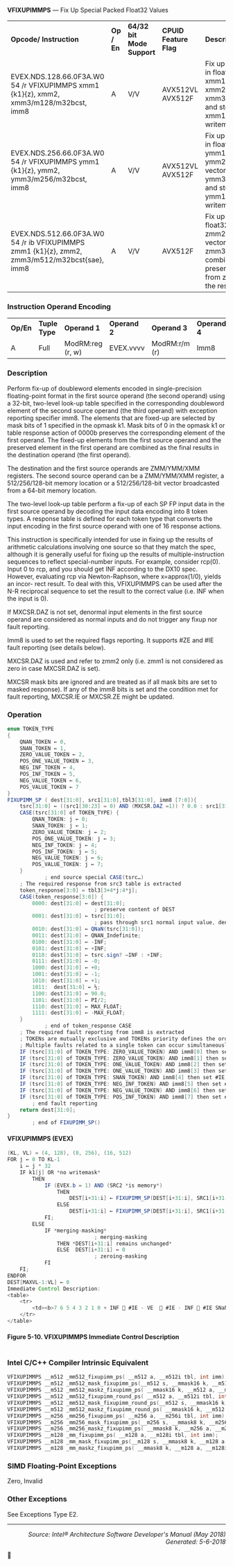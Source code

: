 <b>VFIXUPIMMPS</b> — Fix Up Special Packed Float32 Values
<table>
	<tr>
		<td><b>Opcode/ Instruction</b></td>
		<td><b>Op / En</b></td>
		<td><b>64/32 bit Mode Support</b></td>
		<td><b>CPUID Feature Flag</b></td>
		<td><b>Description</b></td>
	</tr>
	<tr>
		<td>EVEX.NDS.128.66.0F3A.W0 54 /r VFIXUPIMMPS xmm1 {k1}{z}, xmm2, xmm3/m128/m32bcst, imm8</td>
		<td>A</td>
		<td>V/V</td>
		<td>AVX512VL AVX512F</td>
		<td>Fix up special numbers in float32 vector xmm1, float32 vector xmm2 and int32 vector xmm3/m128/m32bcst and store the result in xmm1, under writemask.</td>
	</tr>
	<tr>
		<td>EVEX.NDS.256.66.0F3A.W0 54 /r VFIXUPIMMPS ymm1 {k1}{z}, ymm2, ymm3/m256/m32bcst, imm8</td>
		<td>A</td>
		<td>V/V</td>
		<td>AVX512VL AVX512F</td>
		<td>Fix up special numbers in float32 vector ymm1, float32 vector ymm2 and int32 vector ymm3/m256/m32bcst and store the result in ymm1, under writemask.</td>
	</tr>
	<tr>
		<td>EVEX.NDS.512.66.0F3A.W0 54 /r ib VFIXUPIMMPS zmm1 {k1}{z}, zmm2, zmm3/m512/m32bcst{sae}, imm8</td>
		<td>A</td>
		<td>V/V</td>
		<td>AVX512F</td>
		<td>Fix up elements of float32 vector in zmm2 using int32 vector table in zmm3/m512/m32bcst, combine with preserved elements from zmm1, and store the result in zmm1.</td>
	</tr>
</table>


### Instruction Operand Encoding
<table>
	<tr>
		<td><b>Op/En</b></td>
		<td><b>Tuple Type</b></td>
		<td><b>Operand 1</b></td>
		<td><b>Operand 2</b></td>
		<td><b>Operand 3</b></td>
		<td><b>Operand 4</b></td>
	</tr>
	<tr>
		<td>A</td>
		<td>Full</td>
		<td>ModRM:reg (r, w)</td>
		<td>EVEX.vvvv</td>
		<td>ModRM:r/m (r)</td>
		<td>Imm8</td>
	</tr>
</table>


### Description
Perform fix-up of doubleword elements encoded in single-precision floating-point format in the first source operand
(the second operand) using a 32-bit, two-level look-up table specified in the corresponding doubleword element of
the second source operand (the third operand) with exception reporting specifier imm8. The elements that are
fixed-up are selected by mask bits of 1 specified in the opmask k1. Mask bits of 0 in the opmask k1 or table
response action of 0000b preserves the corresponding element of the first operand. The fixed-up elements from
the first source operand and the preserved element in the first operand are combined as the final results in the
destination operand (the first operand).

The destination and the first source operands are ZMM/YMM/XMM registers. The second source operand can be a
ZMM/YMM/XMM register, a 512/256/128-bit memory location or a 512/256/128-bit vector broadcasted from a 64-bit
 memory location.

The two-level look-up table perform a fix-up of each SP FP input data in the first source operand by decoding the
input data encoding into 8 token types. A response table is defined for each token type that converts the input
encoding in the first source operand with one of 16 response actions.

This instruction is specifically intended for use in fixing up the results of arithmetic calculations involving one source
so that they match the spec, although it is generally useful for fixing up the results of multiple-instruction
sequences to reflect special-number inputs. For example, consider rcp(0). Input 0 to rcp, and you should get INF
according to the DX10 spec. However, evaluating rcp via Newton-Raphson, where x=approx(1/0), yields an incor-
rect result. To deal with this, VFIXUPIMMPS can be used after the N-R reciprocal sequence to set the result to the
correct value (i.e. INF when the input is 0).

If MXCSR.DAZ is not set, denormal input elements in the first source operand are considered as normal inputs and
do not trigger any fixup nor fault reporting.

Imm8 is used to set the required flags reporting. It supports \#ZE and \#IE fault reporting (see details below).

MXCSR.DAZ is used and refer to zmm2 only (i.e. zmm1 is not considered as zero in case MXCSR.DAZ is set).

MXCSR mask bits are ignored and are treated as if all mask bits are set to masked response). If any of the imm8
bits is set and the condition met for fault reporting, MXCSR.IE or MXCSR.ZE might be updated.

### Operation

```java
enum TOKEN_TYPE
{
    QNAN_TOKEN ← 0,
    SNAN_TOKEN ← 1,
    ZERO_VALUE_TOKEN ← 2,
    POS_ONE_VALUE_TOKEN ← 3,
    NEG_INF_TOKEN ← 4,
    POS_INF_TOKEN ← 5,
    NEG_VALUE_TOKEN ← 6,
    POS_VALUE_TOKEN ← 7
}
FIXUPIMM_SP ( dest[31:0], src1[31:0],tbl3[31:0], imm8 [7:0]){
    tsrc[31:0] ← ((src1[30:23] = 0) AND (MXCSR.DAZ =1)) ? 0.0 : src1[31:0]
    CASE(tsrc[31:0] of TOKEN_TYPE) {
        QNAN_TOKEN: j ← 0;
        SNAN_TOKEN: j ← 1;
        ZERO_VALUE_TOKEN: j ← 2;
        POS_ONE_VALUE_TOKEN: j ← 3;
        NEG_INF_TOKEN: j ← 4;
        POS_INF_TOKEN: j ← 5;
        NEG_VALUE_TOKEN: j ← 6;
        POS_VALUE_TOKEN: j ← 7;
    }
            ; end source special CASE(tsrc…) 
    ; The required response from src3 table is extracted
    token_response[3:0] = tbl3[3+4*j:4*j];
    CASE(token_response[3:0]) {
        0000: dest[31:0] ← dest[31:0];  
                            ; preserve content of DEST
        0001: dest[31:0] ← tsrc[31:0];   
                            ; pass through src1 normal input value, denormal as zero
        0010: dest[31:0] ← QNaN(tsrc[31:0]);
        0011: dest[31:0] ← QNAN_Indefinite;
        0100: dest[31:0] ← -INF;
        0101: dest[31:0] ← +INF;
        0110: dest[31:0] ← tsrc.sign? –INF : +INF;
        0111: dest[31:0] ← -0;
        1000: dest[31:0] ← +0;
        1001: dest[31:0] ← -1;
        1010: dest[31:0] ← +1;
        1011:  dest[31:0] ← ½;
        1100: dest[31:0] ← 90.0;
        1101: dest[31:0] ← PI/2;
        1110: dest[31:0] ← MAX_FLOAT;
        1111: dest[31:0] ← -MAX_FLOAT;
    } 
            ; end of token_response CASE 
    ; The required fault reporting from imm8 is extracted 
    ; TOKENs are mutually exclusive and TOKENs priority defines the order.  
    ; Multiple faults related to a single token can occur simultaneously.
    IF (tsrc[31:0] of TOKEN_TYPE: ZERO_VALUE_TOKEN) AND imm8[0] then set #ZE;
    IF (tsrc[31:0] of TOKEN_TYPE: ZERO_VALUE_TOKEN) AND imm8[1] then set #IE;
    IF (tsrc[31:0] of TOKEN_TYPE: ONE_VALUE_TOKEN) AND imm8[2] then set #ZE;
    IF (tsrc[31:0] of TOKEN_TYPE: ONE_VALUE_TOKEN) AND imm8[3] then set #IE;
    IF (tsrc[31:0] of TOKEN_TYPE: SNAN_TOKEN) AND imm8[4] then set #IE;
    IF (tsrc[31:0] of TOKEN_TYPE: NEG_INF_TOKEN) AND imm8[5] then set #IE;
    IF (tsrc[31:0] of TOKEN_TYPE: NEG_VALUE_TOKEN) AND imm8[6] then set #IE;
    IF (tsrc[31:0] of TOKEN_TYPE: POS_INF_TOKEN) AND imm8[7] then set #IE;
        ; end fault reporting 
    return dest[31:0];
} 
        ; end of FIXUPIMM_SP()
```
#### VFIXUPIMMPS (EVEX)
```java
(KL, VL) = (4, 128), (8, 256), (16, 512)
FOR j ← 0 TO KL-1
    i ← j * 32
    IF k1[j] OR *no writemask*
        THEN 
            IF (EVEX.b = 1) AND (SRC2 *is memory*)
                THEN
                    DEST[i+31:i] ← FIXUPIMM_SP(DEST[i+31:i], SRC1[i+31:i], SRC2[31:0], imm8 [7:0])
                ELSE 
                    DEST[i+31:i] ← FIXUPIMM_SP(DEST[i+31:i], SRC1[i+31:i], SRC2[i+31:i], imm8 [7:0])
            FI;
        ELSE 
            IF *merging-masking*
                            ; merging-masking
                THEN *DEST[i+31:i] remains unchanged*
                ELSE  DEST[i+31:i] ← 0
                            ; zeroing-masking
            FI
    FI;
ENDFOR
DEST[MAXVL-1:VL] ← 0
Immediate Control Description:
<table>
	<tr>
		<td><b>7 6 5 4 3 2 1 0 + INF  #IE - VE   #IE - INF  #IE SNaN  #IE ONE   #IE ONE   #ZE ZERO  #IE ZERO  #ZE</b></td>
	</tr>
</table>

```
#### Figure 5-10.  VFIXUPIMMPS Immediate Control Description
```java
```
### Intel C/C++ Compiler Intrinsic Equivalent
```c
VFIXUPIMMPS __m512 _mm512_fixupimm_ps( __m512 a, __m512i tbl, int imm);
VFIXUPIMMPS __m512 _mm512_mask_fixupimm_ps(__m512 s, __mmask16 k, __m512 a, __m512i tbl, int imm);
VFIXUPIMMPS __m512 _mm512_maskz_fixupimm_ps( __mmask16 k, __m512 a, __m512i tbl, int imm);
VFIXUPIMMPS __m512 _mm512_fixupimm_round_ps( __m512 a, __m512i tbl, int imm, int sae);
VFIXUPIMMPS __m512 _mm512_mask_fixupimm_round_ps(__m512 s, __mmask16 k, __m512 a, __m512i tbl, int imm, int sae);
VFIXUPIMMPS __m512 _mm512_maskz_fixupimm_round_ps( __mmask16 k, __m512 a, __m512i tbl, int imm, int sae);
VFIXUPIMMPS __m256 _mm256_fixupimm_ps( __m256 a, __m256i tbl, int imm);
VFIXUPIMMPS __m256 _mm256_mask_fixupimm_ps(__m256 s, __mmask8 k, __m256 a, __m256i tbl, int imm);
VFIXUPIMMPS __m256 _mm256_maskz_fixupimm_ps( __mmask8 k, __m256 a, __m256i tbl, int imm);
VFIXUPIMMPS __m128 _mm_fixupimm_ps( __m128 a, __m128i tbl, int imm);
VFIXUPIMMPS __m128 _mm_mask_fixupimm_ps(__m128 s, __mmask8 k, __m128 a, __m128i tbl, int imm);
VFIXUPIMMPS __m128 _mm_maskz_fixupimm_ps( __mmask8 k, __m128 a, __m128i tbl, int imm);
```
### SIMD Floating-Point Exceptions
Zero, Invalid

### Other Exceptions

See Exceptions Type E2.

 --- 
<p align="right"><i>Source: Intel® Architecture Software Developer's Manual (May 2018)<br>Generated: 5-6-2018</i></p>
